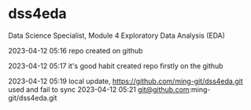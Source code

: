# dss4eda
Data Science Specialist, Module 4 Exploratory Data Analysis (EDA)

2023-04-12 05:16 repo created on github

2023-04-12 05:17 it's good habit created repo firstly on the github

2023-04-12 05:19 local update, https://github.com/ming-git/dss4eda.git used and fail to sync
2023-04-12 05:21 git@github.com:ming-git/dss4eda.git
